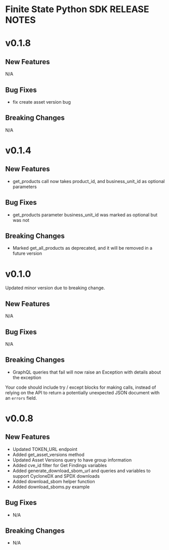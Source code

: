 # Finite State Python SDK RELEASE NOTES

# v0.1.8

## New Features

N/A

## Bug Fixes

* fix create asset version bug

## Breaking Changes

N/A

# v0.1.4

## New Features

* get_products call now takes product_id, and business_unit_id as optional parameters

## Bug Fixes

* get_products parameter business_unit_id was marked as optional but was not

## Breaking Changes

* Marked get_all_products as deprecated, and it will be removed in a future version

# v0.1.0

Updated minor version due to breaking change.

## New Features
N/A

## Bug Fixes
N/A

## Breaking Changes

* GraphQL queries that fail will now raise an Exception with details about the exception

Your code should include try / except blocks for making calls, instead of relying on the API to return a potentially unexpected JSON document with an `errors` field.


# v0.0.8

## New Features
* Updated TOKEN_URL endpoint
* Added get_asset_versions method
* Updated Asset Versions query to have group information
* Added cve_id filter for Get Findings variables
* Added generate_download_sbom_url and queries and variables to support CycloneDX and SPDX downloads
* Added download_sbom helper function
* Added download_sboms.py example

## Bug Fixes
* N/A

## Breaking Changes
* N/A

